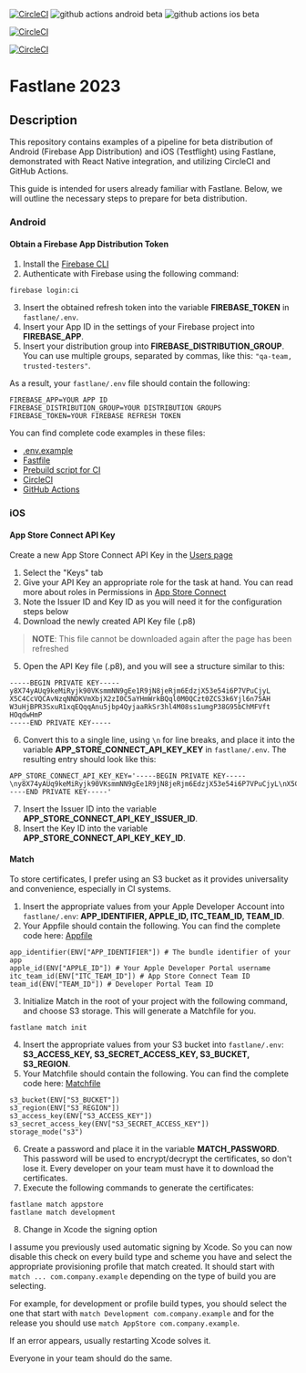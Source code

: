 [![CircleCI](https://dl.circleci.com/status-badge/img/gh/AndriiHnedko/react-native-ci-cd/tree/main.svg?style=svg)](https://dl.circleci.com/status-badge/redirect/gh/AndriiHnedko/react-native-ci-cd/tree/main)
![github actions android beta](https://github.com/AndriiHnedko/react-native-ci-cd/actions/workflows/build-android-beta.yml/badge.svg?branch=main)
![github actions ios beta](https://github.com/AndriiHnedko/react-native-ci-cd/actions/workflows/build-ios-beta.yml/badge.svg?branch=main)

[![CircleCI](https://dl.circleci.com/insights-snapshot/gh/AndriiHnedko/react-native-ci-cd/main/android/badge.svg?window=30d)](https://app.circleci.com/insights/github/AndriiHnedko/react-native-ci-cd/workflows/android/overview?branch=main&reporting-window=last-30-days&insights-snapshot=true)

[![CircleCI](https://dl.circleci.com/insights-snapshot/gh/AndriiHnedko/react-native-ci-cd/main/ios/badge.svg?window=30d)](https://app.circleci.com/insights/github/AndriiHnedko/react-native-ci-cd/workflows/ios/overview?branch=main&reporting-window=last-30-days&insights-snapshot=true)

# Fastlane 2023

## Description

This repository contains examples of a pipeline for beta distribution of Android
(Firebase App Distribution) and iOS (Testflight) using Fastlane,
demonstrated with React Native integration, and utilizing CircleCI and GitHub Actions.

This guide is intended for users already familiar with Fastlane.
Below, we will outline the necessary steps to prepare for beta distribution.

### Android

#### Obtain a Firebase App Distribution Token

1. Install the [Firebase CLI](https://firebase.google.com/docs/cli#install_the_firebase_cli)
2. Authenticate with Firebase using the following command:

```shell
firebase login:ci
```

3. Insert the obtained refresh token into the variable **FIREBASE_TOKEN** in `fastlane/.env`.
4. Insert your App ID in the settings of your Firebase project into **FIREBASE_APP**.
5. Insert your distribution group into **FIREBASE_DISTRIBUTION_GROUP**.
   You can use multiple groups, separated by commas, like this: `"qa-team, trusted-testers"`.

As a result, your `fastlane/.env` file should contain the following:

```dotenv
FIREBASE_APP=YOUR APP ID
FIREBASE_DISTRIBUTION_GROUP=YOUR DISTRIBUTION GROUPS
FIREBASE_TOKEN=YOUR FIREBASE REFRESH TOKEN
```

You can find complete code examples in these files:

- [.env.example](fastlane/.env.example)
- [Fastfile](fastlane/Fastfile)
- [Prebuild script for CI](pipeline-pre-build.sh)
- [CircleCI](.circleci/config.yml)
- [GitHub Actions](.github/workflows/build-android-beta.yml)

### iOS

#### App Store Connect API Key

Create a new App Store Connect API Key in the [Users page](https://appstoreconnect.apple.com/access/integrations/api)

1. Select the "Keys" tab
2. Give your API Key an appropriate role for the task at hand. You can read more about roles in Permissions
   in [App Store Connect](https://developer.apple.com/support/roles/)
3. Note the Issuer ID and Key ID as you will need it for the configuration steps below
4. Download the newly created API Key file (.p8)

> **NOTE**: This file cannot be downloaded again after the page has been refreshed

5. Open the API Key file (.p8), and you will see a structure similar to this:

```
-----BEGIN PRIVATE KEY-----
y8X74yAUq9keMiRyjk90VKsmmNN9gEe1R9jN8jeRjm6EdzjX53e54i6P7VPuCjyL
X5C4CcVQCAvNzqNNDKVmXbjX2zI0C5aYHmWrkBQql0M0QCzt0ZCS3k6Yjl6n75AH
W3uHjBPR3SxuR1xqEQqqAnu5jbp4QyjaaRkSr3hl4M08ss1umgP38G95bChMFVft
HOqdwHmP
-----END PRIVATE KEY-----
```

6. Convert this to a single line, using `\n` for line breaks, and place it into
   the variable **APP_STORE_CONNECT_API_KEY_KEY** in `fastlane/.env`.
   The resulting entry should look like this:

```dotenv
APP_STORE_CONNECT_API_KEY_KEY='-----BEGIN PRIVATE KEY-----\ny8X74yAUq9keMiRyjk90VKsmmNN9gEe1R9jN8jeRjm6EdzjX53e54i6P7VPuCjyL\nX5C4CcVQCAvNzqNNDKVmXbjX2zI0C5aYHmWrkBQql0M0QCzt0ZCS3k6Yjl6n75AH\nW3uHjBPR3SxuR1xqEQqqAnu5jbp4QyjaaRkSr3hl4M08ss1umgP38G95bChMFVft\nHOqdwHmP\n-----END PRIVATE KEY-----'
```

7. Insert the Issuer ID into the variable **APP_STORE_CONNECT_API_KEY_ISSUER_ID**.
8. Insert the Key ID into the variable **APP_STORE_CONNECT_API_KEY_KEY_ID**.

#### Match

To store certificates, I prefer using an S3 bucket as it provides universality and convenience,
especially in CI systems.

1. Insert the appropriate values from your Apple Developer Account into `fastlane/.env`: **APP_IDENTIFIER, APPLE_ID, ITC_TEAM_ID, TEAM_ID**.
2. Your Appfile should contain the following. You can find the complete code here: [Appfile](fastlane/AppFile)

```
app_identifier(ENV["APP_IDENTIFIER"]) # The bundle identifier of your app
apple_id(ENV["APPLE_ID"]) # Your Apple Developer Portal username
itc_team_id(ENV["ITC_TEAM_ID"]) # App Store Connect Team ID
team_id(ENV["TEAM_ID"]) # Developer Portal Team ID
```

3. Initialize Match in the root of your project with the following command, and choose S3 storage. This will generate a Matchfile for you.

```shell
fastlane match init
```

4. Insert the appropriate values from your S3 bucket into `fastlane/.env`: **S3_ACCESS_KEY, S3_SECRET_ACCESS_KEY, S3_BUCKET, S3_REGION**.
5. Your Matchfile should contain the following. You can find the complete code here: [Matchfile](fastlane/Matchfile)

```
s3_bucket(ENV["S3_BUCKET"])
s3_region(ENV["S3_REGION"])
s3_access_key(ENV["S3_ACCESS_KEY"])
s3_secret_access_key(ENV["S3_SECRET_ACCESS_KEY"])
storage_mode("s3")
```

6. Create a password and place it in the variable **MATCH_PASSWORD**.
   This password will be used to encrypt/decrypt the certificates, so don't lose it.
   Every developer on your team must have it to download the certificates.
7. Execute the following commands to generate the certificates:

```shell
fastlane match appstore
fastlane match development
```

8. Change in Xcode the signing option

I assume you previously used automatic signing by Xcode. So you can now disable this check on every build type and
scheme you have and select the appropriate provisioning profile that match created. It should start with
`match ... com.company.example` depending on the type of build you are selecting.

For example, for development or profile build types, you should select the one that start with
`match Development com.company.example` and for the release you should use `match AppStore com.company.example`.

If an error appears, usually restarting Xcode solves it.

Everyone in your team should do the same.

